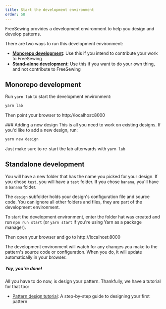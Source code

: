 ```yaml
---
title: Start the development environment
order: 50
---
```


FreeSewing provides a development environment to help you design and develop patterns.

There are two ways to run this development environment:

- [**Monorepo development**](#monorepo-development): Use this if you intend to contribute your work to FreeSewing
- [**Stand-alone development**](#stand-alone-development): Use this if you want to do your own thing, and not contribute to FreeSewing

## Monorepo development

Run `yarn lab` to start the development environment:

```bash
yarn lab
```

Then point your browser to http://localhost:8000

<Tip>
### Adding a new design
This is all you need to work on existing designs. If you'd like to add a new design, run:

```bash
yarn new design
```

Just make sure to re-start the lab afterwards with `yarn lab`
</Tip>

## Standalone development

You will have a new folder that has the name you picked for your design.
If you chose `test`, you will have a `test` folder. If you chose `banana`, you'll have a `banana` folder.

The `design` subfolder holds your design's configuration file and source code.
You can ignore all other folders and files, they are part of the development environment.

To start the development environment, enter the folder hat was created
and run `npm run start` (or `yarn start` if you're using Yarn as a package manager).

Then open your browser and go to http://localhost:8000

<Tip>
The development environment will watch for any changes you make to
the pattern's source code or configuration. 
When you do, it will update automatically in your browser.
</Tip>

<Note>

##### Yay, you're done!

All you have to do now, is design your pattern.
Thankfully, we have a tutorial for that too:

- [Pattern design tutorial](/tutorials/pattern-design/): A step-by-step guide to designing your first pattern

</Note>
